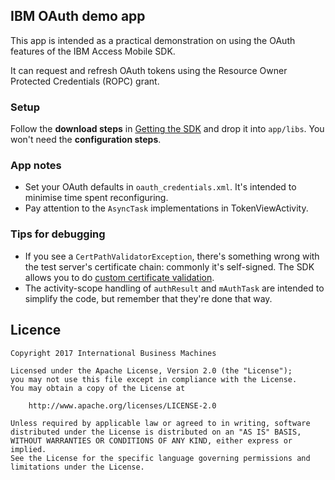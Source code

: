 IBM OAuth demo app
------------------

This app is intended as a practical demonstration on using the OAuth features of the IBM Access Mobile SDK.

It can request and refresh OAuth tokens using the Resource Owner Protected Credentials (ROPC) grant.

### Setup

Follow the **download steps** in [Getting the SDK](../../getting-the-sdk.md) and drop it into `app/libs`. You won't need the **configuration steps**.


### App notes
- Set your OAuth defaults in `oauth_credentials.xml`. It's intended to minimise time spent reconfiguring.
- Pay attention to the `AsyncTask` implementations in TokenViewActivity.

### Tips for debugging
- If you see a `CertPathValidatorException`, there's something wrong with the test server's certificate chain: commonly it's self-signed. The SDK allows you to do [custom certificate validation](../../certificate-pinning.md).
- The activity-scope handling of `authResult` and `mAuthTask` are intended to simplify the code, but remember that they're done that way.

## Licence

    Copyright 2017 International Business Machines

    Licensed under the Apache License, Version 2.0 (the "License");
    you may not use this file except in compliance with the License.
    You may obtain a copy of the License at

        http://www.apache.org/licenses/LICENSE-2.0

    Unless required by applicable law or agreed to in writing, software
    distributed under the License is distributed on an "AS IS" BASIS,
    WITHOUT WARRANTIES OR CONDITIONS OF ANY KIND, either express or implied.
    See the License for the specific language governing permissions and
    limitations under the License.
